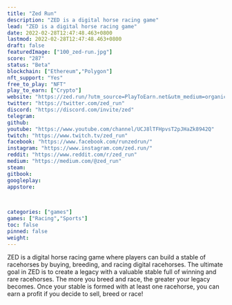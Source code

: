 ```yaml
---
title: "Zed Run"
description: "ZED is a digital horse racing game"
lead: "ZED is a digital horse racing game"
date: 2022-02-28T12:47:48.463+0800
lastmod: 2022-02-28T12:47:48.463+0800
draft: false
featuredImage: ["100_zed-run.jpg"]
score: "287"
status: "Beta"
blockchain: ["Ethereum","Polygon"]
nft_support: "Yes"
free_to_play: "NFT"
play_to_earn: ["Crypto"]
website: "https://zed.run/?utm_source=PlayToEarn.net&utm_medium=organic&utm_campaign=gamepage"
twitter: "https://twitter.com/zed_run"
discord: "https://discord.com/invite/zed"
telegram: 
github: 
youtube: "https://www.youtube.com/channel/UCJ8lTFHpvsT2pJHaZk8942Q"
twitch: "https://www.twitch.tv/zed_run"
facebook: "https://www.facebook.com/runzedrun/"
instagram: "https://www.instagram.com/zed.run/"
reddit: "https://www.reddit.com/r/zed_run"
medium: "https://medium.com/@zed_run"
steam: 
gitbook: 
googleplay: 
appstore: 

  
    
categories: ["games"]
games: ["Racing","Sports"]
toc: false
pinned: false
weight: 
---
```

ZED is a digital horse racing game where players can build a stable of racehorses by buying, breeding, and racing digital racehorses. The ultimate goal in ZED is to create a legacy with a valuable stable full of winning and rare racehorses. The more you breed and race, the greater your legacy becomes. Once your stable is formed with at least one racehorse, you can earn a profit if you decide to sell, breed or race!